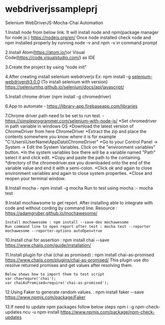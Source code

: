 # webdriverjssampleprj

Selenium WebDriverJS-Mocha-Chai Automation 
 
1.Install node from below link. It will install node and npm(package manager for node js.)
	https://nodejs.org/en/
	Once node installed check node and npm installed properly by running node -v and npm -v in command prompt

2.Install Atom(https://atom.io/)or Visual Code(https://code.visualstudio.com/) as IDE

3.Create the project by using “node init”

4.After creating install selenium webdriverjs
		Ex: npm install -g selenium-webdriver@3.0.0 (To install selenium with version)
		https://seleniumhq.github.io/selenium/docs/api/javascript/

5.Install chrome driver (npm install -g chromedriver)

6.App to automate - https://library-app.firebaseapp.com/libraries

7.Chrome driver path need to be set to run test. - https://simpleprogrammer.com/selenium-with-node-js/
		*Set chromedriver in path variable in windows OS
        	*Download the latest version of ChromeDriver from here ChromeDriver
        	*Extract the zip and place the contents somewhere you know where it is for example "C:\Users\UserName\AppData\ChromeDriver"
        	*Go to your Control Panel -> System -> Edit the System Variables. Click on the "environment variables" button.
        	*In the system variables box there will be a variable named "Path" select it and click edit. 
		*Copy and paste the path to the containing.  		
		*directory of the chromedriver.exe you downloaded onto the end of the variable value and end it with a semi-colon.
        	*Click ok and again to close environment variables and again to close system properties.
        	*Close and reopen your terminal window.
 
8.Install mocha - npm install -g mocha
	Run to test using mocha :-  mocha test
	
9.Install mochawsome to get report. After installing able to integrate with code and without cording by command line.
  	Resource : https://adamgruber.github.io/mochawesome/

  	Install mochawesome : npm install --save-dev mochawesome
  	Run command line to open report after test : mocha test --reporter mochawesome --reporter-options autoOpen=true

10.Install chai for assertion :  npm install chai --save
  	https://www.chaijs.com/guide/installation/
	
11.Install plugin for chai (chai as promised) : npm install chai-as-promised
  	https://www.chaijs.com/plugins/chai-as-promised/
  	This plugin use dto resolve returned promises and get values after resolving them.

  	Below shows how to import them to test script
  	var cha=requre('chai');
  	var chaiAsPromised=require('chai-as-promised');

12.Using Faker to generate random values. : npm install faker --save
	https://www.npmjs.com/package/Faker

13.If need to update npm packages follow below steps
	npm i -g 
  	npm-check-updates ncu -u 
  	npm install
  	https://www.npmjs.com/package/npm-check-updates
